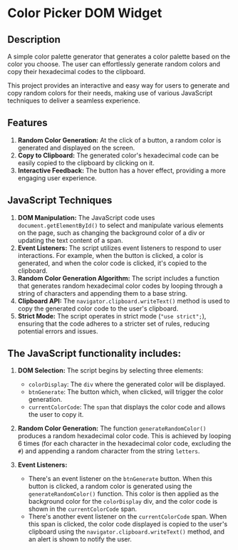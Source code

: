 # Color Picker DOM Widget

## Description

A simple color palette generator that generates a color palette based on the color you choose. The user can effortlessly generate random colors and copy their hexadecimal codes to the clipboard.

This project provides an interactive and easy way for users to generate and copy random colors for their needs, making use of various JavaScript techniques to deliver a seamless experience.

## Features

1. **Random Color Generation:** At the click of a button, a random color is generated and displayed on the screen.
2. **Copy to Clipboard:** The generated color's hexadecimal code can be easily copied to the clipboard by clicking on it.
3. **Interactive Feedback:** The button has a hover effect, providing a more engaging user experience.

## JavaScript Techniques

1. **DOM Manipulation:** The JavaScript code uses `document.getElementById()` to select and manipulate various elements on the page, such as changing the background color of a div or updating the text content of a span.
2. **Event Listeners:** The script utilizes event listeners to respond to user interactions. For example, when the button is clicked, a color is generated, and when the color code is clicked, it's copied to the clipboard.
3. **Random Color Generation Algorithm:** The script includes a function that generates random hexadecimal color codes by looping through a string of characters and appending them to a base string.
4. **Clipboard API:** The `navigator.clipboard.writeText()` method is used to copy the generated color code to the user's clipboard.
5. **Strict Mode:** The script operates in strict mode (`"use strict";`), ensuring that the code adheres to a stricter set of rules, reducing potential errors and issues.

## The JavaScript functionality includes:

1. **DOM Selection:** The script begins by selecting three elements:

   - `colorDisplay`: The `div` where the generated color will be displayed.
   - `btnGenerate`: The button which, when clicked, will trigger the color generation.
   - `currentColorCode`: The `span` that displays the color code and allows the user to copy it.

2. **Random Color Generation:** The function `generateRandomColor()` produces a random hexadecimal color code. This is achieved by looping 6 times (for each character in the hexadecimal color code, excluding the `#`) and appending a random character from the string `letters`.

3. **Event Listeners:**

   - There's an event listener on the `btnGenerate` button. When this button is clicked, a random color is generated using the `generateRandomColor()` function. This color is then applied as the background color for the `colorDisplay` div, and the color code is shown in the `currentColorCode` span.
   - There's another event listener on the `currentColorCode` span. When this span is clicked, the color code displayed is copied to the user's clipboard using the `navigator.clipboard.writeText()` method, and an alert is shown to notify the user.

